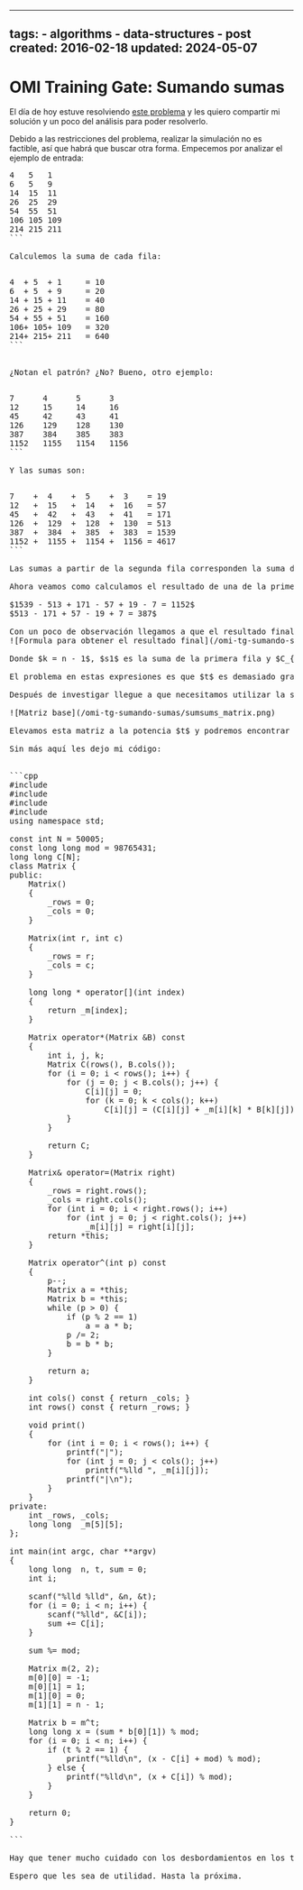 <!-- vim: set spelllang=es_MX: -->

---
tags:
    - algorithms
    - data-structures
    - post
created: 2016-02-18
updated: 2024-05-07
---
# OMI Training Gate: Sumando sumas

El día de hoy estuve resolviendo [este problema](http://www.spoj.com/problems/SUMSUMS/) y les quiero compartir mi solución y un poco del análisis para poder resolverlo.

Debido a las restricciones del problema, realizar la simulación no es factible, así que habrá que buscar otra forma. Empecemos por analizar el ejemplo de entrada:

<pre>
4   5   1
6   5   9
14  15  11
26  25  29
54  55  51
106 105 109
214 215 211
```

Calculemos la suma de cada fila:

<pre>
4  + 5  + 1     = 10
6  + 5  + 9     = 20
14 + 15 + 11    = 40
26 + 25 + 29    = 80
54 + 55 + 51    = 160
106+ 105+ 109   = 320
214+ 215+ 211   = 640
```


¿Notan el patrón? ¿No? Bueno, otro ejemplo:

<pre>
7      4      5      3   
12     15     14     16  
45     42     43     41  
126    129    128    130 
387    384    385    383 
1152   1155   1154   1156
```

Y las sumas son:

<pre>
7    +  4    +  5    +  3    = 19
12   +  15   +  14   +  16   = 57
45   +  42   +  43   +  41   = 171
126  +  129  +  128  +  130  = 513
387  +  384  +  385  +  383  = 1539
1152 +  1155 +  1154 +  1156 = 4617
```

Las sumas a partir de la segunda fila corresponden la suma de la fila anterior multiplicada por $n - 1$, donde $n$ es el número de columnas (el número de vacas que tiene el granjero Juan), en nuestro segundo ejemplo $n = 4$ y por lo tanto $3 * 19 = 57$, $3 * 57 = 171$, etc.

Ahora veamos como calculamos el resultado de una de la primera columna:

$1539 - 513 + 171 - 57 + 19 - 7 = 1152$
$513 - 171 + 57 - 19 + 7 = 387$

Con un poco de observación llegamos a que el resultado final de  una vaca $i$ es igual a:
![Formula para obtener el resultado final](/omi-tg-sumando-sumas/sumsums_formulas.png)

Donde $k = n - 1$, $s1$ es la suma de la primera fila y $C_{i}$ es el valor inicial de la vaca $i$.

El problema en estas expresiones es que $t$ es demasiado grande como para iterar y calcular el resultado, intente simplificar el problema pero no llegue a nada, hice una [pregunta](http://math.stackexchange.com/questions/614236/is-there-a-formula-for-a-sequence-like-kt-kt-1kt-2-k2-k1k) en [math.stackexchange.com](http://math.stackexchange.com) y me proporcionaron una formula que en efecto responde a mi pregunta, sin embargo, no pude aplicar esa formula a este problema ya que las propiedades de módulo no se aplican con las divisiones.

Después de investigar llegue a que necesitamos utilizar la siguiente matriz:

![Matriz base](/omi-tg-sumando-sumas/sumsums_matrix.png)

Elevamos esta matriz a la potencia $t$ y podremos encontrar el valor que buscamos en $M_{0,1}$. Para que la exponenciación funcione en tiempo debemos utilizar el método de [exponenciación binaria](https://es.wikipedia.org/wiki/Exponenciaci%C3%B3n_binaria) que tiene una complejidad $O(log_{2} n)$, siendo $n$ el valor del exponente.

Sin más aquí les dejo mi código:


```cpp
#include <iostream>
#include <cassert>
#include <cstdio>
#include <algorithm>
using namespace std;

const int N = 50005;
const long long mod = 98765431;
long long C[N];
class Matrix {
public:
    Matrix()
    {
        _rows = 0;
        _cols = 0;
    }

    Matrix(int r, int c)
    {
        _rows = r;
        _cols = c;
    }

    long long * operator[](int index)
    {
        return _m[index];
    }

    Matrix operator*(Matrix &B) const
    {
        int i, j, k;
        Matrix C(rows(), B.cols());
        for (i = 0; i < rows(); i++) {
            for (j = 0; j < B.cols(); j++) {
                C[i][j] = 0;
                for (k = 0; k < cols(); k++)
                    C[i][j] = (C[i][j] + _m[i][k] * B[k][j]) % mod;
            }
        }

        return C;
    }

    Matrix& operator=(Matrix right)
    {
        _rows = right.rows();
        _cols = right.cols();
        for (int i = 0; i < right.rows(); i++)
            for (int j = 0; j < right.cols(); j++)
                _m[i][j] = right[i][j];
        return *this;
    }

    Matrix operator^(int p) const 
    {
        p--;
        Matrix a = *this;
        Matrix b = *this;
        while (p > 0) {
            if (p % 2 == 1)
                a = a * b;
            p /= 2;
            b = b * b;
        }

        return a;
    }

    int cols() const { return _cols; }
    int rows() const { return _rows; }

    void print()
    {
        for (int i = 0; i < rows(); i++) {
            printf("|");
            for (int j = 0; j < cols(); j++)
                printf("%lld ", _m[i][j]);
            printf("|\n");
        }
    }
private:
    int _rows, _cols;
    long long  _m[5][5];
};

int main(int argc, char **argv)
{
    long long  n, t, sum = 0;
    int i;

    scanf("%lld %lld", &n, &t);
    for (i = 0; i < n; i++) {
        scanf("%lld", &C[i]);
        sum += C[i];
    }

    sum %= mod;

    Matrix m(2, 2);
    m[0][0] = -1;
    m[0][1] = 1;
    m[1][0] = 0;
    m[1][1] = n - 1;

    Matrix b = m^t;
    long long x = (sum * b[0][1]) % mod;
    for (i = 0; i < n; i++) {
        if (t % 2 == 1) {
            printf("%lld\n", (x - C[i] + mod) % mod);
        } else {
            printf("%lld\n", (x + C[i]) % mod);
        }
    }

    return 0;
}

```

Hay que tener mucho cuidado con los desbordamientos en los tipos de datos y con valores negativos, en este caso en particular ayuda mucho utilizar un tipo `long long`, sin embargo, esto no es suficiente para todos los casos, es por ellos que hay que realizar la operación módulo en varios puntos.

Espero que les sea de utilidad. Hasta la próxima.
